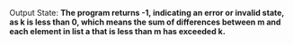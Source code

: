 Output State: **The program returns -1, indicating an error or invalid state, as k is less than 0, which means the sum of differences between m and each element in list a that is less than m has exceeded k.**